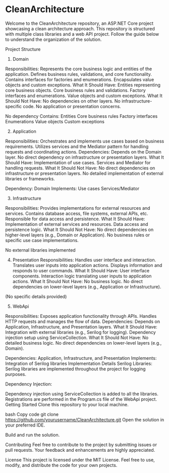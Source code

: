 # CleanArchitecture

Welcome to the CleanArchitecture repository, an ASP.NET Core project showcasing a clean architecture approach. This repository is structured with multiple class libraries and a web API project. Follow the guide below to understand the organization of the solution.

Project Structure
1. Domain

Responsibilities:
Represents the core business logic and entities of the application.
Defines business rules, validations, and core functionality.
Contains interfaces for factories and enumerations.
Encapsulates value objects and custom exceptions.
What It Should Have:
Entities representing core business objects.
Core business rules and validations.
Factory interfaces and enumerations.
Value objects and custom exceptions.
What It Should Not Have:
No dependencies on other layers.
No infrastructure-specific code.
No application or presentation concerns.


No dependency
Contains:
Entities
Core business rules
Factory interfaces
Enumerations
Value objects
Custom exceptions


2. Application

Responsibilities:
Orchestrates and implements use cases based on business requirements.
Utilizes services and the Mediator pattern for handling requests and coordinating actions.
Dependencies:
Depends on the Domain layer.
No direct dependency on infrastructure or presentation layers.
What It Should Have:
Implementation of use cases.
Services and Mediator for handling requests.
What It Should Not Have:
No direct dependencies on infrastructure or presentation layers.
No detailed implementation of external libraries or frameworks.

Dependency: Domain
Implements:
Use cases
Services/Mediator


3. Infrastructure

Responsibilities:
Provides implementations for external resources and services.
Contains database access, file systems, external APIs, etc.
Responsible for data access and persistence.
What It Should Have:
Implementation of external services and resources.
Data access and persistence logic.
What It Should Not Have:
No direct dependencies on higher-level layers (e.g., Domain or Application).
No business rules or specific use case implementations.


No external libraries implemented


4. Presentation
Responsibilities:
Handles user interface and interaction.
Translates user inputs into application actions.
Displays information and responds to user commands.
What It Should Have:
User interface components.
Interaction logic translating user inputs to application actions.
What It Should Not Have:
No business logic.
No direct dependencies on lower-level layers (e.g., Application or Infrastructure).


(No specific details provided)

5. WebApi

Responsibilities:
Exposes application functionality through APIs.
Handles HTTP requests and manages the flow of data.
Dependencies:
Depends on Application, Infrastructure, and Presentation layers.
What It Should Have:
Integration with external libraries (e.g., Serilog for logging).
Dependency injection setup using ServiceCollection.
What It Should Not Have:
No detailed business logic.
No direct dependencies on lower-level layers (e.g., Domain).

Dependencies: Application, Infrastructure, and Presentation
Implements:
Integration of Serilog libraries
Implementation Details
Serilog Libraries: Serilog libraries are implemented throughout the project for logging purposes.

Dependency Injection:

Dependency injection using ServiceCollection is added to all the libraries.
Registrations are performed in the Program.cs file of the WebApi project.
Getting Started
Clone this repository to your local machine.

bash
Copy code
git clone https://github.com/yourusername/CleanArchitecture.git
Open the solution in your preferred IDE.

Build and run the solution.

Contributing
Feel free to contribute to the project by submitting issues or pull requests. Your feedback and enhancements are highly appreciated.

License
This project is licensed under the MIT License. Feel free to use, modify, and distribute the code for your own projects.
